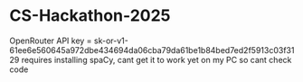 # CS-Hackathon-2025

OpenRouter API key = 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
requires installing spaCy, cant get it to work yet on my PC so cant check code
